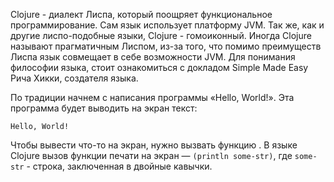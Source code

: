 Clojure - диалект Лиспа, который поощряет функциональное программирование. Сам язык использует платформу JVM. Так же, как и другие лиспо-подобные языки, Clojure - гомоиконный. Иногда Clojure называют прагматичным Лиспом, из-за того, что помимо преимуществ Лиспа язык совмещает в себе возможности JVM. Для понимания философии языка, стоит ознакомиться с докладом Simple Made Easy Рича Хикки, создателя языка.

По традиции начнем с написания программы «Hello, World!». Эта программа будет выводить на экран текст:
```text
Hello, World!
```

Чтобы вывести что-то на экран, нужно вызвать функцию . В языке Clojure вызов функции печати на экран — `(println some-str)`, где `some-str` - строка, заключенная в двойные кавычки.

